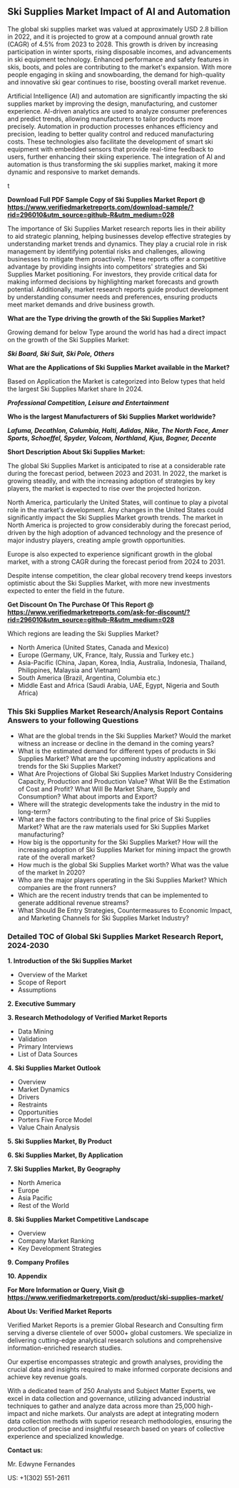 <h2>Ski Supplies Market Impact of AI and Automation</h2><p>The global ski supplies market was valued at approximately USD 2.8 billion in 2022, and it is projected to grow at a compound annual growth rate (CAGR) of 4.5% from 2023 to 2028. This growth is driven by increasing participation in winter sports, rising disposable incomes, and advancements in ski equipment technology. Enhanced performance and safety features in skis, boots, and poles are contributing to the market's expansion. With more people engaging in skiing and snowboarding, the demand for high-quality and innovative ski gear continues to rise, boosting overall market revenue.</p><p>Artificial Intelligence (AI) and automation are significantly impacting the ski supplies market by improving the design, manufacturing, and customer experience. AI-driven analytics are used to analyze consumer preferences and predict trends, allowing manufacturers to tailor products more precisely. Automation in production processes enhances efficiency and precision, leading to better quality control and reduced manufacturing costs. These technologies also facilitate the development of smart ski equipment with embedded sensors that provide real-time feedback to users, further enhancing their skiing experience. The integration of AI and automation is thus transforming the ski supplies market, making it more dynamic and responsive to market demands.</p>t</p><p id="" class=""><strong>Download Full PDF Sample Copy of Ski Supplies Market Report @ <a href="https://www.verifiedmarketreports.com/download-sample/?rid=296010&utm_source=github-R&utm_medium=028" target="_blank">https://www.verifiedmarketreports.com/download-sample/?rid=296010&utm_source=github-R&utm_medium=028</a></strong></p><p>The importance of&nbsp;Ski Supplies Market research reports lies in their ability to aid strategic planning, helping businesses develop effective strategies by understanding market trends and dynamics. They play a crucial role in risk management by identifying potential risks and challenges, allowing businesses to mitigate them proactively. These reports offer a competitive advantage by providing insights into competitors' strategies and Ski Supplies Market positioning. For investors, they provide critical data for making informed decisions by highlighting market forecasts and growth potential. Additionally, market research reports guide product development by understanding consumer needs and preferences, ensuring products meet market demands and drive business growth.</p><p><strong>What are the&nbsp;Type driving the growth of the Ski Supplies Market?</strong></p><p id="" class="">Growing demand for below Type around the world has had a direct impact on the growth of the Ski Supplies Market:</p><em><strong>Ski Board, Ski Suit, Ski Pole, Others</strong></em></p><strong>What are the&nbsp;Applications&nbsp;of Ski Supplies Market available in the Market?</strong></p><p id="" class="">Based on Application the Market is categorized into Below types that held the largest Ski Supplies Market share In 2024.</p><em><strong>Professional Competition, Leisure and Entertainment</strong></em></p><strong>Who is the largest Manufacturers of Ski Supplies Market worldwide?</strong></p><p><em><strong>Lafuma, Decathlon, Columbia, Halti, Adidas, Nike, The North Face, Amer Sports, Schoeffel, Spyder, Volcom, Northland, Kjus, Bogner, Decente</strong></em></p><p id="" class=""><strong>Short Description About Ski Supplies Market:</strong></p><p>The global Ski Supplies Market is anticipated to rise at a considerable rate during the forecast period, between 2023 and 2031. In 2022, the market is growing steadily, and with the increasing adoption of strategies by key players, the market is expected to rise over the projected horizon.</p><p>North America, particularly the United States, will continue to play a pivotal role in the market's development. Any changes in the United States could significantly impact the Ski Supplies Market growth trends. The market in North America is projected to grow considerably during the forecast period, driven by the high adoption of advanced technology and the presence of major industry players, creating ample growth opportunities.</p><p>Europe is also expected to experience significant growth in the global market, with a strong CAGR during the forecast period from 2024 to 2031.</p><p>Despite intense competition, the clear global recovery trend keeps investors optimistic about the Ski Supplies Market, with more new investments expected to enter the field in the future.</p><p id="" class=""><strong>Get Discount On The Purchase Of This Report @ <a href="https://www.verifiedmarketreports.com/ask-for-discount/?rid=296010&utm_source=github-R&utm_medium=028" target="_blank">https://www.verifiedmarketreports.com/ask-for-discount/?rid=296010&utm_source=github-R&utm_medium=028</a></strong></p>Which regions are leading the Ski Supplies Market?</p><ul><li>North America (United States, Canada and Mexico)</li><li>Europe (Germany, UK, France, Italy, Russia and Turkey etc.)</li><li>Asia-Pacific (China, Japan, Korea, India, Australia, Indonesia, Thailand, Philippines, Malaysia and Vietnam)</li><li>South America (Brazil, Argentina, Columbia etc.)</li><li>Middle East and Africa (Saudi Arabia, UAE, Egypt, Nigeria and South Africa)</li></ul><h3 id="" class="">This Ski Supplies Market Research/Analysis Report Contains Answers to your following Questions</h3><ul><li>What are the global trends in the Ski Supplies Market? Would the market witness an increase or decline in the demand in the coming years?</li><li>What is the estimated demand for different types of products in Ski Supplies Market? What are the upcoming industry applications and trends for the Ski Supplies Market?</li><li>What Are Projections of Global Ski Supplies Market Industry Considering Capacity, Production and Production Value? What Will Be the Estimation of Cost and Profit? What Will Be Market Share, Supply and Consumption? What about imports and Export?</li><li>Where will the strategic developments take the industry in the mid to long-term?</li><li>What are the factors contributing to the final price of Ski Supplies Market? What are the raw materials used for Ski Supplies Market manufacturing?</li><li>How big is the opportunity for the Ski Supplies Market? How will the increasing adoption of Ski Supplies Market for mining impact the growth rate of the overall market?</li><li>How much is the global Ski Supplies Market worth? What was the value of the market In 2020?</li><li>Who are the major players operating in the Ski Supplies Market? Which companies are the front runners?</li><li>Which are the recent industry trends that can be implemented to generate additional revenue streams?</li><li>What Should Be Entry Strategies, Countermeasures to Economic Impact, and Marketing Channels for Ski Supplies Market Industry?</li></ul><h3 id="" class="">Detailed TOC of Global Ski Supplies Market Research Report, 2024-2030</h3><p id="" class=""><strong>1. Introduction of the Ski Supplies Market</strong></p><ul><li>Overview of the Market</li><li>Scope of Report</li><li>Assumptions</li></ul><p id="" class=""><strong>2. Executive Summary</strong></p><p id="" class=""><strong>3. Research Methodology of Verified Market Reports</strong></p><ul><li>Data Mining</li><li>Validation</li><li>Primary Interviews</li><li>List of Data Sources</li></ul><p id="" class=""><strong>4. Ski Supplies Market Outlook</strong></p><ul><li>Overview</li><li>Market Dynamics</li><li>Drivers</li><li>Restraints</li><li>Opportunities</li><li>Porters Five Force Model</li><li>Value Chain Analysis</li></ul><p id="" class=""><strong>5. Ski Supplies Market, By Product</strong></p><p id="" class=""><strong>6. Ski Supplies Market, By Application</strong></p><p id="" class=""><strong>7. Ski Supplies Market, By Geography</strong></p><ul><li>North America</li><li>Europe</li><li>Asia Pacific</li><li>Rest of the World</li></ul><p id="" class=""><strong>8. Ski Supplies Market Competitive Landscape</strong></p><ul><li>Overview</li><li>Company Market Ranking</li><li>Key Development Strategies</li></ul><p id="" class=""><strong>9. Company Profiles</strong></p><p id="" class=""><strong>10. Appendix</strong></p><p id="" class=""><strong>For More Information or Query, Visit @ <a href="https://www.verifiedmarketreports.com/product/ski-supplies-market/" target="_blank">https://www.verifiedmarketreports.com/product/ski-supplies-market/</a></strong></p><p id="" class=""><strong>About Us: Verified Market Reports</strong></p><p id="" class="">Verified Market Reports is a premier Global Research and Consulting firm serving a diverse clientele of over 5000+ global customers. We specialize in delivering cutting-edge analytical research solutions and comprehensive information-enriched research studies.</p><p id="" class="">Our expertise encompasses strategic and growth analyses, providing the crucial data and insights required to make informed corporate decisions and achieve key revenue goals.</p><p id="" class="">With a dedicated team of 250 Analysts and Subject Matter Experts, we excel in data collection and governance, utilizing advanced industrial techniques to gather and analyze data across more than 25,000 high-impact and niche markets. Our analysts are adept at integrating modern data collection methods with superior research methodologies, ensuring the production of precise and insightful research based on years of collective experience and specialized knowledge.</p><p id="" class=""><strong>Contact us:</strong></p><p id="" class="">Mr. Edwyne Fernandes</p><p id="" class="">US: +1(302) 551-2611</p>